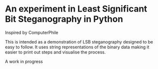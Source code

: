 # An experiment in Least Significant Bit Steganography in Python
Inspired by ComputerPhile

This is intended as a demonstration of LSB steganography designed to be easy to follow. It uses string representations of the binary data 
making it easier to print out steps and visualise the process. 

A work in progress
